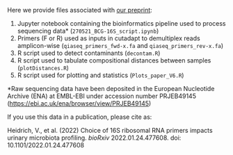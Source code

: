 Here we provide files associated with [our preprint](https://doi.org/10.1101/2022.01.24.477608):

1. Jupyter notebook containing the bioinformatics pipeline used to process sequencing data* (`270521_BCG-16S_script.ipynb`)
2. Primers (F or R) used as inputs in cutadapt to demultiplex reads amplicon-wise (`qiaseq_primers_fwd-x.fa` and `qiaseq_primers_rev-x.fa`)
3. R script used to detect contaminants (`decontam.R`)
4. R script used to tabulate compositional distances between samples (`plotDistances.R`)
5. R script used for plotting and statistics (`Plots_paper_V6.R`)

*Raw sequencing data have been deposited in the European Nucleotide Archive (ENA) at EMBL-EBI under accession number PRJEB49145 (https://ebi.ac.uk/ena/browser/view/PRJEB49145)

If you use this data in a publication, please cite as:

Heidrich, V., et al. (2022) Choice of 16S ribosomal RNA primers impacts urinary microbiota profiling. *bioRxiv* 2022.01.24.477608. doi: 10.1101/2022.01.24.477608 
